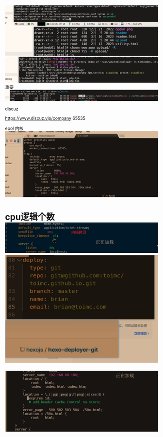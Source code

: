 ![image.png](https://raw.githubusercontent.com/youtubhexo/obsition-images-zhangwangyan/main/20250712083725.png)
![image.png](https://raw.githubusercontent.com/youtubhexo/obsition-images-zhangwangyan/main/20250712083846.png)
![image.png](https://raw.githubusercontent.com/youtubhexo/obsition-images-zhangwangyan/main/20250712083923.png)
重要
![image.png](https://raw.githubusercontent.com/youtubhexo/obsition-images-zhangwangyan/main/20250712090125.png)


discuz

https://www.discuz.vip/company
65535

 epol 内核
![image.png](https://raw.githubusercontent.com/youtubhexo/obsition-images-zhangwangyan/main/20250712121245.png)



cpu逻辑个数
![image.png](https://raw.githubusercontent.com/youtubhexo/obsition-images-zhangwangyan/main/20250712121500.png)
![image.png](https://raw.githubusercontent.com/youtubhexo/obsition-images-zhangwangyan/main/20250712142229.png)
====
![image.png](https://raw.githubusercontent.com/youtubhexo/obsition-images-zhangwangyan/main/20250712153334.png)
